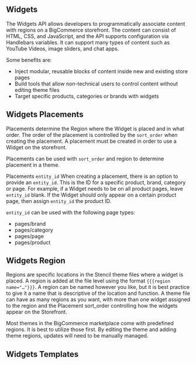 ## Widgets

The Widgets API allows developers to programmatically associate content with regions on a BigCommerce storefront. The content can consist of HTML, CSS, and JavaScript, and the API supports configuration via Handlebars variables. It can support many types of content such as YouTube Videos, image sliders, and chat apps.

Some benefits are:
* Inject modular, reusable blocks of content inside new and existing store pages
* Build tools that allow non-technical users to control content without editing theme files
* Target specific products, categories or brands with widgets

## Widgets Placements
Placements determine the Region where the Widget is placed and in what order. The order of the placement is controlled by the `sort_order` when creating the placement. A placement must be created in order to use a Widget on the storefront.

Placements can be used with `sort_order` and region to determine placement in a theme.

Placements `entity_id`
When creating a placement, there is an option to provide an `entity_id`. This is the ID for a specific product, brand, category or page. For example, if a Widget needs to be on all product pages, leave `entity_id` blank. If the Widget should only appear on a certain product page, then assign `entity_id` the product ID.

`entity_id` can be used with the following page types:
* pages/brand
* pages/category
* pages/page
* pages/product

## Widgets Region
Regions are specific locations in the Stencil theme files where a widget is placed. A region is added at the file level using the format `{{{region name="…"}}}`. A region can be named however you like, but it is best practice to give it a name that is descriptive of the location and function. A theme file can have as many regions as you want, with more than one widget assigned to the region and the Placement sort_order controlling how the widgets appear on the Storefront.

Most themes in the BigCommerce marketplace come with predefined regions. It is best to utilize those first. By editing the theme and adding theme regions, updates will need to be manually managed.

## Widgets Templates
